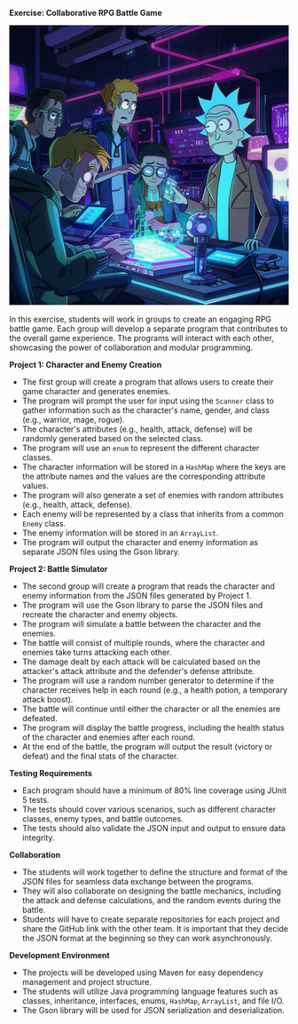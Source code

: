 **Exercise: Collaborative RPG Battle Game**

![](./adventure.png)

In this exercise, students will work in groups to create an engaging RPG battle game. Each group will develop a separate program that contributes to the overall game experience. The programs will interact with each other, showcasing the power of collaboration and modular programming.

**Project 1: Character and Enemy Creation**
- The first group will create a program that allows users to create their game character and generates enemies.
- The program will prompt the user for input using the `Scanner` class to gather information such as the character's name, gender, and class (e.g., warrior, mage, rogue).
- The character's attributes (e.g., health, attack, defense) will be randomly generated based on the selected class.
- The program will use an `enum` to represent the different character classes.
- The character information will be stored in a `HashMap` where the keys are the attribute names and the values are the corresponding attribute values.
- The program will also generate a set of enemies with random attributes (e.g., health, attack, defense).
- Each enemy will be represented by a class that inherits from a common `Enemy` class.
- The enemy information will be stored in an `ArrayList`.
- The program will output the character and enemy information as separate JSON files using the Gson library.

**Project 2: Battle Simulator**
- The second group will create a program that reads the character and enemy information from the JSON files generated by Project 1.
- The program will use the Gson library to parse the JSON files and recreate the character and enemy objects.
- The program will simulate a battle between the character and the enemies.
- The battle will consist of multiple rounds, where the character and enemies take turns attacking each other.
- The damage dealt by each attack will be calculated based on the attacker's attack attribute and the defender's defense attribute.
- The program will use a random number generator to determine if the character receives help in each round (e.g., a health potion, a temporary attack boost).
- The battle will continue until either the character or all the enemies are defeated.
- The program will display the battle progress, including the health status of the character and enemies after each round.
- At the end of the battle, the program will output the result (victory or defeat) and the final stats of the character.

**Testing Requirements**
- Each program should have a minimum of 80% line coverage using JUnit 5 tests.
- The tests should cover various scenarios, such as different character classes, enemy types, and battle outcomes.
- The tests should also validate the JSON input and output to ensure data integrity.

**Collaboration**
- The students will work together to define the structure and format of the JSON files for seamless data exchange between the programs.
- They will also collaborate on designing the battle mechanics, including the attack and defense calculations, and the random events during the battle.
- Students will have to create separate repositories for each project and share the GitHub link with the other team. It is important that they decide the JSON format at the beginning so they can work asynchronously.

**Development Environment**
- The projects will be developed using Maven for easy dependency management and project structure.
- The students will utilize Java programming language features such as classes, inheritance, interfaces, enums, `HashMap`, `ArrayList`, and file I/O.
- The Gson library will be used for JSON serialization and deserialization.